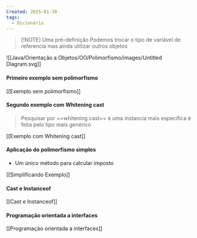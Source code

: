 ```yaml
---
Created: 2025-01-30
tags:
  - Dicionário
---
```


> [!NOTE] Uma pré-definição
> Podemos trocar o tipo de variável de referencia mas ainda utilizar outros objetos 


![[Java/Orientação a Objetos/OO/Polimorfismo/images/Untitled Diagram.svg]]

#### Primeiro exemplo sem polimorfismo
[[Exemplo sem polimorfismo]]


#### Segundo exemplo com Whitening cast

> Pesquisar por ==whitening cast== é uma instancia mais especifica é feita pelo tipo mais genérico 

[[Exemplo com Whitening cast]]


#### Aplicação do polimorfismo simples 

- Um único método para calcular imposto

[[Simplificando Exemplo]]

#### Cast e Instanceof

[[Cast e Instanceof]]

#### Programação orientada a interfaces

[[Programação orientada a interfaces]]